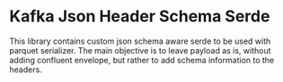 # Kafka Json Header Schema Serde

This library contains custom json schema aware serde to be used with parquet serializer.
The main objective is to leave payload as is, without adding confluent envelope, but rather to add schema information to
the headers.